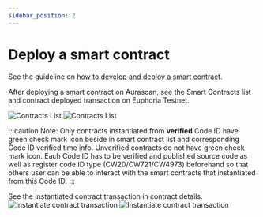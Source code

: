 ```yaml
---
sidebar_position: 2
---
```


# Deploy a smart contract

See the guideline on [how to develop and deploy a smart contract](https://github.com/aura-nw/flower-store-contract).

After deploying a smart contract on Aurascan, see the Smart Contracts list and contract deployed transaction on Euphoria Testnet.

![Contracts List](/img/aurascan/contracts_list.png)
![Contracts List](/img/aurascan/contract_list.png)

:::caution Note:
Only contracts instantiated from **verified** Code ID have green check mark icon beside in smart contract list and corresponding Code ID verified time info. 
Unverified contracts do not have green check mark icon. 
Each Code ID has to be verified and published source code as well as register code ID type (CW20/CW721/CW4973) beforehand so that others user can be able to interact with the smart contracts that instantiated from this Code ID.
:::

See the instantiated contract transaction in contract details.
![Instantiate contract transaction](/img/aurascan/instantiate_contract_txn.PNG)
![Instantiate contract transaction](/img/aurascan/instantiate_contract_txn_details.PNG)
